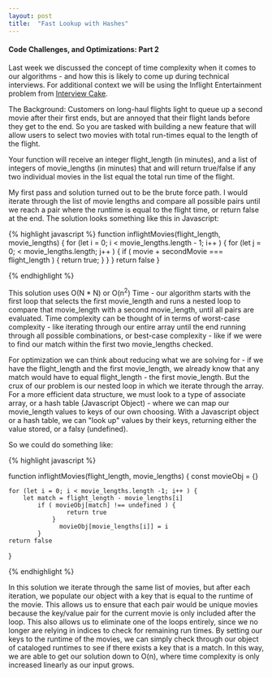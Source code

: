 ```yaml
---
layout: post
title:  "Fast Lookup with Hashes"
---
```


#### Code Challenges, and Optimizations: Part 2

Last week we discussed the concept of time complexity when it comes to our algorithms - and how this is likely to come up during technical interviews.  For additional context we will be using the Inflight Entertainment problem from [Interview Cake][1].  

The Background: Customers on long-haul flights light to queue up a second movie after their first ends, but are annoyed that their flight lands before they get to the end.  So you are tasked with building a new feature that will allow users to select two movies with total run-times equal to the length of the flight.  

Your function will receive an integer flight_length (in minutes), and a list of integers of movie_lengths (in minutes) that and will return true/false if any two individual movies in the list equal the total run time of the flight.  

My first pass and solution turned out to be the brute force path. I would iterate through the list of movie lengths and compare all possible pairs until we reach a pair where the runtime is equal to the flight time, or return false at the end.  The solution looks something like this in Javascript:



{% highlight javascript %}
function inflightMovies(flight_length, movie_lengths) {
    for (let i = 0; i < movie_lengths.length - 1; i++ ) {
        for (let j = 0; < movie_lengths.length; j++ ) {
            if ( movie + secondMovie === flight_length ) {
                return true;
            }
        }
    }
    return false
}

{% endhighlight %}

This solution uses O(N * N) or O(n<sup>2</sup>) Time - our algorithm starts with the first loop that selects the first movie_length and runs a nested loop to compare that movie_length with a second movie_length, until all pairs are evaluated. Time complexity can be thought of in terms of worst-case complexity - like iterating through our entire array until the end running through all possible combinations, or best-case complexity - like if we were to find our match within the first two movie_lengths checked.  

For optimization we can think about reducing what we are solving for - if we have the flight_length and the first movie_length, we already know that any match would have to equal flight_length - the first movie_length.  But the crux of our problem is our nested loop in which we iterate through the array.  For a more efficient data structure, we must look to a type of associate array, or a hash table (Javascript Object) - where we can map our movie_length values to keys of our own choosing.  With a Javascript object or a hash table, we can "look up" values by their keys, returning either the value stored, or a falsy (undefined). 

So we could do something like: 

{% highlight javascript %}

function inflightMovies(flight_length, movie_lengths) {
    const movieObj = {}

    for (let i = 0; i < movie_lengths.length -1; i++ ) {
        let match = flight_length - movie_lengths[i]
            if ( movieObj[match] !== undefined ) {
                    return true
                }
                  movieObj[movie_lengths[i]] = i
            }
    return false
}


{% endhighlight %}


In this solution we iterate through the same list of movies, but after each iteration, we populate our object with a key that is equal to the runtime of the movie.  This allows us to ensure that each pair would be unique movies because the key/value pair for the current movie is only included after the loop.  This also allows us to eliminate one of the loops entirely, since we no longer are relying in indices to check for remaining run times.  By setting our keys to the runtime of the movies, we can simply check through our object of cataloged runtimes to see if there exists a key that is a match.  In this way, we are able to get our solution down to O(n), where time complexity is only increased linearly as our input grows.  
 





[1]: https://www.interviewcake.com/question/python/inflight-entertainment?course=fc1&section=hashing-and-hash-tables